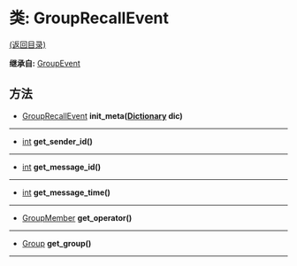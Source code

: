 # 类: GroupRecallEvent  
[(返回目录)](README.md)  
  
**继承自:** [GroupEvent](GroupEvent.md)  
  
## 方法 
  
- [GroupRecallEvent](GroupRecallEvent.md) **init_meta([Dictionary](https://docs.godotengine.org/en/latest/classes/class_dictionary.html) dic)**  
  
---  
  
- [int](https://docs.godotengine.org/en/latest/classes/class_int.html) **get_sender_id()**  
  
---  
  
- [int](https://docs.godotengine.org/en/latest/classes/class_int.html) **get_message_id()**  
  
---  
  
- [int](https://docs.godotengine.org/en/latest/classes/class_int.html) **get_message_time()**  
  
---  
  
- [GroupMember](GroupMember.md) **get_operator()**  
  
---  
  
- [Group](Group.md) **get_group()**  
  
---  
  

